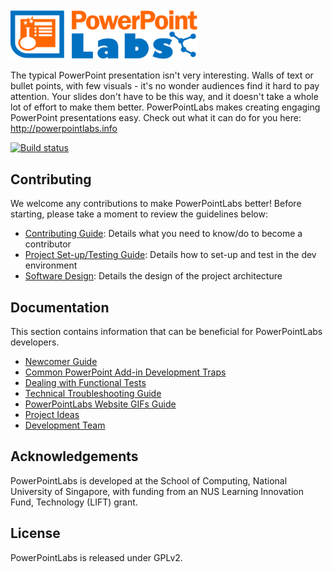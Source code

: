 <img src="https://raw.githubusercontent.com/PowerPointLabs/PowerPointLabs-Installer/master/PowerPointLabsInstaller/PowerPointLabsInstallerUi/Resources/logo.png" width='300'>

The typical PowerPoint presentation isn't very interesting. Walls of text or bullet points, with few visuals - it's no wonder audiences find it hard to pay attention.
Your slides don't have to be this way, and it doesn't take a whole lot of effort to make them better.
PowerPointLabs makes creating engaging PowerPoint presentations easy. Check out what it can do for you here: http://powerpointlabs.info

[![Build status](https://img.shields.io/appveyor/ci/kai33/powerpointlabs/master.svg)](https://ci.appveyor.com/project/kai33/powerpointlabs)

## Contributing
We welcome any contributions to make PowerPointLabs better! Before starting, please take a moment to review the guidelines below:
* [Contributing Guide](.github/CONTRIBUTING.md): Details what you need to know/do to become a contributor
* [Project Set-up/Testing Guide](doc/ProjectSetUp.md): Details how to set-up and test in the dev environment
* [Software Design](doc/SoftwareDesign.md): Details the design of the project architecture 

## Documentation
This section contains information that can be beneficial for PowerPointLabs developers.
* [Newcomer Guide](doc/NewcomerGuide.md)
* [Common PowerPoint Add-in Development Traps](doc/CommonTraps.md)
* [Dealing with Functional Tests](doc/FunctionalTests.md)
* [Technical Troubleshooting Guide](https://github.com/PowerPointLabs/PowerPointLabs/blob/master/doc/TechnicalFAQs.md)
* [PowerPointLabs Website GIFs Guide](doc/GIFsGuide.md)
* [Project Ideas](doc/ProjectIdeas.md)
* [Development Team](doc/DevTeam.md)

## Acknowledgements
PowerPointLabs is developed at the School of Computing, National University of Singapore, with funding from an NUS Learning Innovation Fund, Technology (LIFT) grant.

## License
PowerPointLabs is released under GPLv2.
